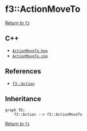 # f3::ActionMoveTo

[Return to `f3`](/docs/f3.md)

## C++

- [`ActionMoveTo.hpp`](/src/f3/ActionMoveTo.hpp)
- [`ActionMoveTo.cpp`](/src/f3/ActionMoveTo.cpp)

## References

- [`f3::Action`](/docs/f3/Action.md)

## Inheritance

```mermaid
graph TD;
    f3::Action --> f3::ActionMoveTo
```

[Return to `f3`](/docs/f3.md)